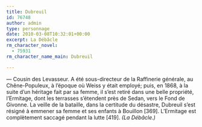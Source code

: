 ```yaml
---
title: Dubreuil
id: 76748
author: admin
type: personnage
date: 2010-03-08T10:32:01+00:00
excerpt: La Débâcle
rm_character_novel:
  - 75931
rm_character_name_main: Dubreuil

---
```

— Cousin des Levasseur. A été sous-directeur de la Raffinerie générale, au Chêne-Populeux, à l&rsquo;époque où Weiss y était employé; puis, en 1868, à la suite d&rsquo;un héritage fait par sa femme, il s&rsquo;est retiré dans une belle propriété, l&rsquo;Ermitage, dont les terrasses s&rsquo;étendent près de Sedan, vers le Fond de Givonne. La veille de la bataille, dans la certitude du désastre, Dubreuil s&rsquo;est résigné à emmener sa femme et ses enfants à Bouillon [369]. L&rsquo;Ermitage est complètement saccagé pendant la lutte [419]. _(La Débâcle.)_